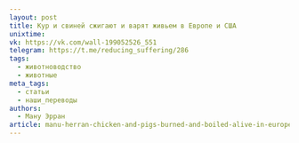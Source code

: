 ```yaml
---
layout: post
title: Кур и свиней сжигают и варят живьем в Европе и США
unixtime: 
vk: https://vk.com/wall-199052526_551
telegram: https://t.me/reducing_suffering/286
tags:
  - животноводство
  - животные
meta_tags:
  - статьи
  - наши_переводы
authors:
  - Ману Эрран
article: manu-herran-chicken-and-pigs-burned-and-boiled-alive-in-europe-and-usa
---
```

